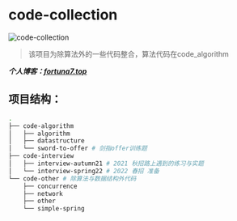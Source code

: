 # code-collection

![code-collection](https://img.shields.io/badge/code-collection-blue)

> 该项目为除算法外的一些代码整合，算法代码在code_algorithm

_**个人博客：[fortuna7.top](www.fortuna7.top)**_

## 项目结构：

```bash
.
├── code-algorithm
│   ├── algorithm
│   ├── datastructure 
│   └── sword-to-offer # 剑指offer训练题
├── code-interview
│   ├── interview-autumn21 # 2021 秋招路上遇到的练习与实题
│   └── interview-spring22 # 2022 春招 准备
└── code-other # 除算法与数据结构外代码
    ├── concurrence
    ├── network
    ├── other
    └── simple-spring

